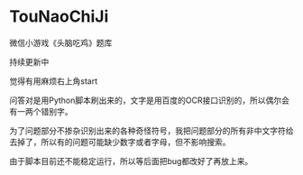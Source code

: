 # TouNaoChiJi
微信小游戏《头脑吃鸡》题库

持续更新中  

觉得有用麻烦右上角start  

问答对是用Python脚本刷出来的，文字是用百度的OCR接口识别的，所以偶尔会有一两个错别字。  

为了问题部分不掺杂识别出来的各种奇怪符号，我把问题部分的所有非中文字符给去掉了，所以有的问题可能缺少数字或者字母，但不影响搜索。  

由于脚本目前还不能稳定运行，所以等后面把bug都改好了再放上来。
